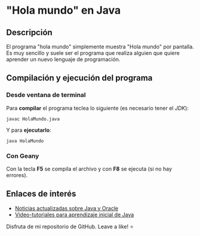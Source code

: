 # "Hola mundo" en Java

## Descripción

El programa "hola mundo" simplemente muestra "Hola mundo" por pantalla. Es muy sencillo y suele ser el programa que realiza alguien que quiere aprender un nuevo lenguaje de programación.

## Compilación y ejecución del programa

### Desde ventana de terminal

Para **compilar** el programa teclea lo siguiente (es necesario tener el *JDK*):

```console
javac HolaMundo.java
```

Y para **ejecutarlo**:

```console
java HolaMundo
```

### Con Geany

Con la tecla **F5** se compila el archivo y con **F8** se ejecuta (si no hay errores).

## Enlaces de interés

* [Noticias actualizadas sobre Java y Oracle](http://elpais.com/tag/oracle/a)
* [Video-tutoriales para aprendizaje inicial de Java](https://www.youtube.com/watch?v=Wap6gRuB8Xw)

Disfruta de mi repositorio de GitHub. Leave a like! :star:

